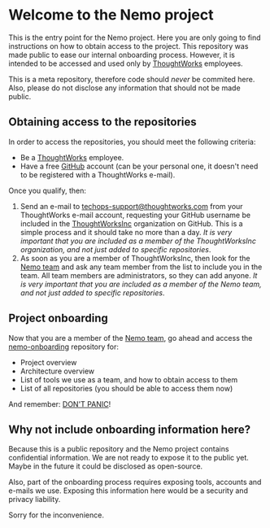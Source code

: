 # Welcome to the Nemo project

This is the entry point for the Nemo project. Here you are only going to find instructions on how to obtain access to the project. This repository was made public to ease our internal onboarding process. However, it is intended to be accessed and used only by [ThoughtWorks](http://thoughtworks.com) employees.

This is a meta repository, therefore code should *never* be commited here. Also, please do not disclose any information that should not be made public.

## Obtaining access to the repositories

In order to access the repositories, you should meet the following criteria:

- Be a [ThoughtWorks](http://thoughtworks.com) employee.
- Have a free [GitHub](https://github.com/join) account (can be your personal one, it doesn't need to be registered with a ThoughtWorks e-mail).

Once you qualify, then:

1. Send an e-mail to techops-support@thoughtworks.com from your ThoughtWorks e-mail account, requesting your GitHub username be included in the [ThoughtWorksInc](https://github.com/ThoughtWorksInc) organization on GitHub. This is a simple process and it should take no more than a day. _It is very important that you are included as a member of the ThoughtWorksInc organization, and not just added to specific repositories_.
2. As soon as you are a member of ThoughtWorksInc, then look for the [Nemo team](https://github.com/orgs/ThoughtWorksInc/teams/nemo) and ask any team member from the list to include you in the team. All team members are administrators, so they can add anyone. _It is very important that you are included as a member of the Nemo team, and not just added to specific repositories_.

## Project onboarding

Now that you are a member of the [Nemo team](https://github.com/orgs/ThoughtWorksInc/teams/nemo), go ahead and access the [nemo-onboarding](https://github.com/ThoughtWorksInc/nemo-onboarding) repository for:

- Project overview
- Architecture overview
- List of tools we use as a team, and how to obtain access to them
- List of all repositories (you should be able to access them now)

And remember: [DON'T PANIC](https://en.wikipedia.org/wiki/Phrases_from_The_Hitchhiker%27s_Guide_to_the_Galaxy#Don.27t_Panic)!

## Why not include onboarding information here?

Because this is a public repository and the Nemo project contains confidential information. We are not ready to expose it to the public yet. Maybe in the future it could be disclosed as open-source.

Also, part of the onboarding process requires exposing tools, accounts and e-mails we use. Exposing this information here would be a security and privacy liability.

Sorry for the inconvenience.

